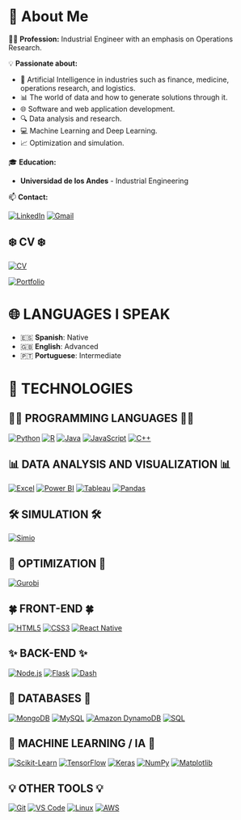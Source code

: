 # 👤 **About Me**

👨‍💼 **Profession:** Industrial Engineer with an emphasis on Operations Research.

💡 **Passionate about:**
- 🤖 Artificial Intelligence in industries such as finance, medicine, operations research, and logistics.
- 📊 The world of data and how to generate solutions through it.
- 🌐 Software and web application development.
- 🔍 Data analysis and research.
- 💻 Machine Learning and Deep Learning.
- 📈 Optimization and simulation.

🎓 **Education:**
- **Universidad de los Andes** - Industrial Engineering

📫 **Contact:**

[![LinkedIn](https://img.shields.io/badge/-LinkedIn-0A66C2?style=for-the-badge&logo=linkedin&logoColor=white)](https://www.linkedin.com/in/juan-pablo-cancelado-caro/)
[![Gmail](https://img.shields.io/badge/-Gmail-EA4335?style=for-the-badge&logo=gmail&logoColor=white)](mailto:jpcanceladocaro@gmail.com)

## ❄️ CV ❄️

[![CV](https://img.shields.io/badge/-CV-0A66C2?style=for-the-badge&logo=adobeacrobatreader&logoColor=white)](enlace-a-tu-cv)

[![Portfolio](https://img.shields.io/badge/-Portfolio-E4405F?style=for-the-badge&logo=firefox&logoColor=white)](enlace-a-tu-portafolio)

# 🌐 LANGUAGES I SPEAK

- 🇪🇸 **Spanish**: Native
- 🇬🇧 **English**: Advanced
- 🇵🇹 **Portuguese**: Intermediate



# 🔧 **TECHNOLOGIES**

## 🧑‍💻 PROGRAMMING LANGUAGES 🧑‍💻

[![Python](https://img.shields.io/badge/-Python-3776AB?style=flat&logo=python&logoColor=white)](https://www.python.org/)
[![R](https://img.shields.io/badge/-R-276DC3?style=flat&logo=r&logoColor=white)](https://www.r-project.org/)
[![Java](https://img.shields.io/badge/-Java-007396?style=flat&logo=java&logoColor=white)](https://www.java.com/)
[![JavaScript](https://img.shields.io/badge/-JavaScript-F7DF1E?style=flat&logo=javascript&logoColor=black)](https://www.javascript.com/)
[![C++](https://img.shields.io/badge/-C++-00599C?style=flat&logo=c%2B%2B&logoColor=white)](https://isocpp.org/)

## 📊 DATA ANALYSIS AND VISUALIZATION 📊

[![Excel](https://img.shields.io/badge/-Excel-217346?style=flat&logo=microsoft-excel&logoColor=white)](https://www.microsoft.com/en-us/microsoft-365/excel)
[![Power BI](https://img.shields.io/badge/-Power%20BI-F2C811?style=flat&logo=power-bi&logoColor=black)](https://powerbi.microsoft.com/)
[![Tableau](https://img.shields.io/badge/-Tableau-E97627?style=flat&logo=tableau&logoColor=white)](https://www.tableau.com/)
[![Pandas](https://img.shields.io/badge/-Pandas-150458?style=flat&logo=pandas&logoColor=white)](https://pandas.pydata.org/)

## 🛠️ SIMULATION 🛠️

[![Simio](https://img.shields.io/badge/-Simio-007396?style=flat&logo=simio&logoColor=white)](https://www.simio.com/)

## 🚀 OPTIMIZATION 🚀

[![Gurobi](https://img.shields.io/badge/-Gurobi-2496ED?style=flat&logo=gurobi&logoColor=white)](https://www.gurobi.com/)

## 🍀 FRONT-END 🍀

[![HTML5](https://img.shields.io/badge/-HTML5-E34F26?style=flat&logo=html5&logoColor=white)](https://developer.mozilla.org/en-US/docs/Web/HTML)
[![CSS3](https://img.shields.io/badge/-CSS3-1572B6?style=flat&logo=css3&logoColor=white)](https://developer.mozilla.org/en-US/docs/Web/CSS)
[![React Native](https://img.shields.io/badge/-React%20Native-61DAFB?style=flat&logo=react&logoColor=black)](https://reactnative.dev/)

## ✨ BACK-END ✨

[![Node.js](https://img.shields.io/badge/-Node.js-339933?style=flat&logo=nodedotjs&logoColor=white)](https://nodejs.org/)
[![Flask](https://img.shields.io/badge/-Flask-000000?style=flat&logo=flask&logoColor=white)](https://flask.palletsprojects.com/)
[![Dash](https://img.shields.io/badge/-Dash-000000?style=flat&logo=plotly&logoColor=white)](https://dash.plotly.com/)

## 📍 DATABASES 📍

[![MongoDB](https://img.shields.io/badge/-MongoDB-47A248?style=flat&logo=mongodb&logoColor=white)](https://www.mongodb.com/)
[![MySQL](https://img.shields.io/badge/-MySQL-4479A1?style=flat&logo=mysql&logoColor=white)](https://www.mysql.com/)
[![Amazon DynamoDB](https://img.shields.io/badge/-Amazon%20DynamoDB-4053D6?style=flat&logo=amazon-dynamodb&logoColor=white)](https://aws.amazon.com/dynamodb/)
[![SQL](https://img.shields.io/badge/-SQL-CC2927?style=flat&logo=microsoft-sql-server&logoColor=white)](https://www.microsoft.com/en-us/sql-server)

## 🤖 MACHINE LEARNING / IA 🤖

[![Scikit-Learn](https://img.shields.io/badge/-Scikit--Learn-F7931E?style=flat&logo=scikit-learn&logoColor=white)](https://scikit-learn.org/)
[![TensorFlow](https://img.shields.io/badge/-TensorFlow-FF6F00?style=flat&logo=tensorflow&logoColor=white)](https://www.tensorflow.org/)
[![Keras](https://img.shields.io/badge/-Keras-D00000?style=flat&logo=keras&logoColor=white)](https://keras.io/)
[![NumPy](https://img.shields.io/badge/-NumPy-013243?style=flat&logo=numpy&logoColor=white)](https://numpy.org/)
[![Matplotlib](https://img.shields.io/badge/-Matplotlib-3776AB?style=flat&logo=python&logoColor=white)](https://matplotlib.org/)

## 💡 OTHER TOOLS 💡
[![Git](https://img.shields.io/badge/-Git-F05032?style=flat&logo=git&logoColor=white)](https://git-scm.com/)
[![VS Code](https://img.shields.io/badge/-Visual%20Studio%20Code-007ACC?style=flat&logo=visual-studio-code&logoColor=white)](https://code.visualstudio.com/)
[![Linux](https://img.shields.io/badge/-Linux-FCC624?style=flat&logo=linux&logoColor=black)](https://www.linux.org/)
[![AWS](https://img.shields.io/badge/-AWS-232F3E?style=flat&logo=amazon-aws&logoColor=white)](https://aws.amazon.com/)

